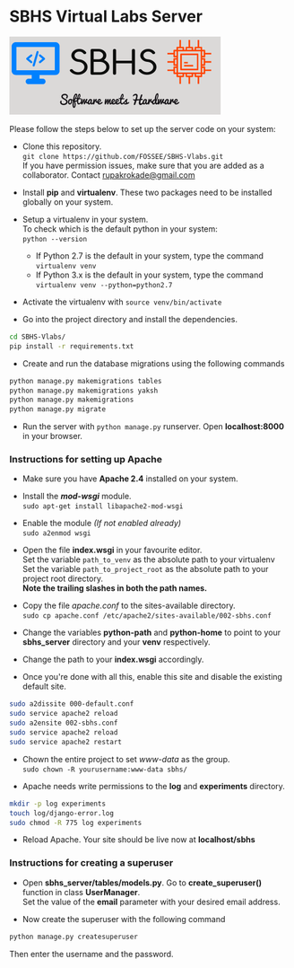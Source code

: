 # SBHS Virtual Labs Server
![SBHS logo](logo.png)

 Please follow the steps below to set up the server code on your system:
 
 + Clone this repository.  
 `git clone https://github.com/FOSSEE/SBHS-Vlabs.git`  
If you have permission issues, make sure that you are added as a collaborator.
Contact rupakrokade@gmail.com

+ Install **pip** and **virtualenv**. These two packages need to be installed globally on your system.  
+ Setup a virtualenv in your system.  
To check which is the default python in your system:  
`python --version`
  + If Python 2.7 is the default in your system, type the command
  `virtualenv venv`
  + If Python 3.x is the default in your system, type the command  
  `virtualenv venv --python=python2.7`
+ Activate the virtualenv with `source venv/bin/activate`
+ Go into the project directory and install the dependencies.
```bash
cd SBHS-Vlabs/
pip install -r requirements.txt
```

+ Create and run the database migrations using the following commands  
```bash
python manage.py makemigrations tables
python manage.py makemigrations yaksh
python manage.py makemigrations
python manage.py migrate
```

+ Run the server with `python manage.py` runserver. Open **localhost:8000** in your browser.


### Instructions for setting up Apache
+ Make sure you have **Apache 2.4** installed on your system.

+ Install the ***mod-wsgi*** module.  
`sudo apt-get install libapache2-mod-wsgi`
+ Enable the module *(If not enabled already)*  
`sudo a2enmod wsgi`
+ Open the file **index.wsgi** in your favourite editor.  
Set the variable `path_to_venv` as the absolute path to your virtualenv  
Set the variable `path_to_project_root` as the absolute path to your project root directory.  
**Note the trailing slashes in both the path names.**
+ Copy the file *apache.conf* to the sites-available directory.  
`sudo cp apache.conf /etc/apache2/sites-available/002-sbhs.conf`  
+ Change the variables **python-path** and **python-home** to point to your **sbhs_server** directory and your **venv** respectively.
+ Change the path to your **index.wsgi** accordingly.
+ Once you're done with all this, enable this site and disable the existing default site.
```bash
sudo a2dissite 000-default.conf
sudo service apache2 reload
sudo a2ensite 002-sbhs.conf
sudo service apache2 reload
sudo service apache2 restart
```
+ Chown the entire project to set *www-data* as the group.  
`sudo chown -R yourusername:www-data sbhs/`

+ Apache needs write permissions to the **log** and **experiments** directory.  
```bash
mkdir -p log experiments
touch log/django-error.log
sudo chmod -R 775 log experiments
```

+ Reload Apache. Your site should be live now at **localhost/sbhs**  


### Instructions for creating a superuser
+ Open **sbhs_server/tables/models.py**. Go to **create_superuser()** function in class **UserManager**.  
Set the value of the **email** parameter with your desired email address.

+ Now create the superuser with the following command
```bash
python manage.py createsuperuser
```
Then enter the username and the password.
